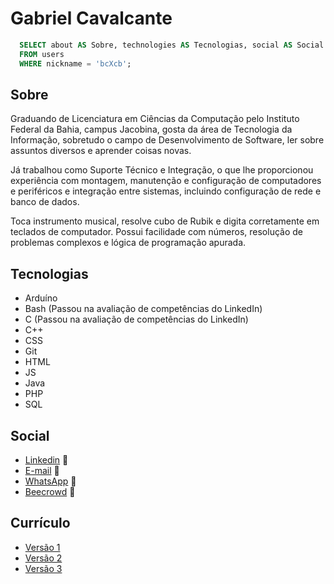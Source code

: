 # Gabriel Cavalcante

~~~sql
  SELECT about AS Sobre, technologies AS Tecnologias, social AS Social
  FROM users
  WHERE nickname = 'bcXcb';
~~~

## Sobre

Graduando de Licenciatura em Ciências da Computação pelo Instituto Federal da Bahia, campus Jacobina, gosta da área de Tecnologia da Informação, sobretudo o campo de Desenvolvimento de Software, ler sobre assuntos diversos e aprender coisas novas.

Já trabalhou como Suporte Técnico e Integração, o que lhe proporcionou experiência com montagem, manutenção e configuração de computadores e periféricos e integração entre sistemas, incluindo configuração de rede e banco de dados.

Toca instrumento musical, resolve cubo de Rubik e digita corretamente em teclados de computador. Possui facilidade com números, resolução de problemas complexos e lógica de programação apurada.

## Tecnologias
* Arduíno
* Bash (Passou na avaliação de competências do LinkedIn)
* C (Passou na avaliação de competências do LinkedIn)
* C++
* CSS
* Git
* HTML
* JS
* Java
* PHP
* SQL

## Social
* [Linkedin](https://www.linkedin.com/in/gabriel-cavalcante-225076242) :link:
* [E-mail](mailto:gabriel.lcifba@gmail.com) :link:
* [WhatsApp](http://wa.me/5574981343313) :link:
* [Beecrowd](https://www.beecrowd.com.br/judge/pt/profile/853225) :link:

## Currículo
* [Versão 1](https://github.com/bcXcb/bcXcb/files/11826854/Gabriel.Cavalcante.pdf)
* [Versão 2](https://github.com/bcXcb/bcXcb/files/11826855/Gabriel.Cavalcante.2.pdf)
* [Versão 3](https://github.com/bcXcb/bcXcb/files/11826856/Gabriel.Cavalcante.3.pdf)
